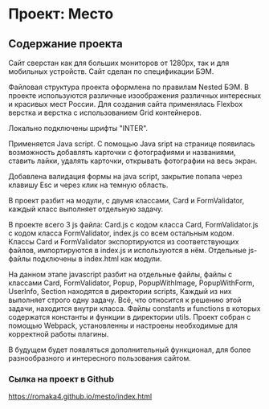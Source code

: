 # Проект: Место

## Содержание проекта
Сайт сверстан как для больших мониторов от 1280px, так и для мобильных устройств.
Сайт сделан по спецификации БЭМ. 

Файловая структура проекта оформлена по правилам Nested БЭМ.
В проекте используются различные изоображения различных интересных и красивых мест России.
Для создания сайта применялась Flexbox верстка и верстка с использованием Grid контейнеров. 

Локально подключены шрифты "INTER".

Применяется Java script.
С помощью Java sript на странице появилась возможность добавлять карточки с фотографиями и названиями, ставить лайки, удалять карточки, открывать фотографии на весь экран.

Добавлена валидация формы на java script, закрытие попапа через клавишу Esc и через клик на темную область.

В проект разбит на модули, с двумя классами, Card и FormValidator, каждый класс выполняет отдельную задачу. 

В проекте всего 3 js файла:
Card.js с кодом класса Card,
FormValidator.js с кодом класса FormValidator,
index.js со всем остальным кодом.
Классы Card и FormValidator экспортируются из соответствующих файлов, импортируются в index.js и используются в нём.
Отдельные js-файлы подключены в index.html как модули.

На данном этапе javascript разбит на отдельные файлы, файлы с классами Card, FormValidator, Popup, PopupWithImage, PopupWithForm, UserInfo, Section находятся в директории scripts, Каждый из них выполняет строго одну задачу. Всё, что относится к решению этой задачи, находится внутри класса. Файлы constants и functions в которых содержатся константы и функции в директории utils.
Проект собран с помощью Webpack, установленны и настроены необходимые для корректной работы плагины. 

В будущем будет появляться дополнительный функционал, для более разнообразного и интересного пользования сайтом.


### Сылка на проект в Github
https://romaka4.github.io/mesto/index.html